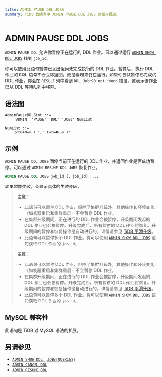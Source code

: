 ```yaml
---
title: ADMIN PAUSE DDL JOBS
summary: TiDB 数据库中 ADMIN PAUSE DDL JOBS 的使用概述。
---
```


# ADMIN PAUSE DDL JOBS

`ADMIN PAUSE DDL` 允许你暂停正在运行的 DDL 作业。可以通过运行 [`ADMIN SHOW DDL JOBS`](/sql-statements/sql-statement-admin-show-ddl.md) 找到 `job_id`。

你可以使用此语句暂停已发出但尚未完成执行的 DDL 作业。暂停后，执行 DDL 作业的 SQL 语句不会立即返回，而是看起来仍在运行。如果你尝试暂停已完成的 DDL 作业，你会在 `RESULT` 列中看到 `DDL Job:90 not found` 错误，这表示该作业已从 DDL 等待队列中移除。

## 语法图

```ebnf+diagram
AdminPauseDDLStmt ::=
    'ADMIN' 'PAUSE' 'DDL' 'JOBS' NumList 

NumList ::=
    Int64Num ( ',' Int64Num )*
```

## 示例

`ADMIN PAUSE DDL JOBS` 暂停当前正在运行的 DDL 作业，并返回作业是否成功暂停。可以通过 `ADMIN RESUME DDL JOBS` 恢复作业。

```sql
ADMIN PAUSE DDL JOBS job_id [, job_id] ...;
```

如果暂停失败，会显示具体的失败原因。

<CustomContent platform="tidb">

> **注意：**
>
> + 此语句可以暂停 DDL 作业，但除了集群升级外，其他操作和环境变化（如机器重启和集群重启）不会暂停 DDL 作业。
> + 在集群升级期间，正在进行的 DDL 作业会被暂停，升级期间发起的 DDL 作业也会被暂停。升级完成后，所有暂停的 DDL 作业将恢复。升级期间的暂停和恢复操作是自动进行的。详情请参见 [TiDB 平滑升级](/smooth-upgrade-tidb.md)。
> + 此语句可以暂停多个 DDL 作业。你可以使用 [`ADMIN SHOW DDL JOBS`](/sql-statements/sql-statement-admin-show-ddl.md) 语句获取 DDL 作业的 `job_id`。

</CustomContent>
<CustomContent platform="tidb-cloud">

> **注意：**
>
> + 此语句可以暂停 DDL 作业，但除了集群升级外，其他操作和环境变化（如机器重启和集群重启）不会暂停 DDL 作业。
> + 在集群升级期间，正在进行的 DDL 作业会被暂停，升级期间发起的 DDL 作业也会被暂停。升级完成后，所有暂停的 DDL 作业将恢复。升级期间的暂停和恢复操作是自动进行的。详情请参见 [TiDB 平滑升级](https://docs.pingcap.com/tidb/stable/smooth-upgrade-tidb)。
> + 此语句可以暂停多个 DDL 作业。你可以使用 [`ADMIN SHOW DDL JOBS`](/sql-statements/sql-statement-admin-show-ddl.md) 语句获取 DDL 作业的 `job_id`。

</CustomContent>

## MySQL 兼容性

此语句是 TiDB 对 MySQL 语法的扩展。

## 另请参见

* [`ADMIN SHOW DDL [JOBS|QUERIES]`](/sql-statements/sql-statement-admin-show-ddl.md)
* [`ADMIN CANCEL DDL`](/sql-statements/sql-statement-admin-cancel-ddl.md)
* [`ADMIN RESUME DDL`](/sql-statements/sql-statement-admin-resume-ddl.md)
